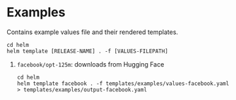 # Examples

Contains example values file and their rendered templates.

```
cd helm 
helm template [RELEASE-NAME] . -f [VALUES-FILEPATH]
```

1. `facebook/opt-125m`: downloads from Hugging Face 

    ```
    cd helm 
    helm template facebook . -f templates/examples/values-facebook.yaml > templates/examples/output-facebook.yaml
    ```